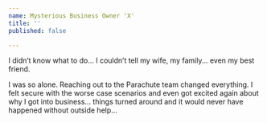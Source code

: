 ```yaml
---
name: Mysterious Business Owner 'X'
title: ''
published: false

---
```

I didn’t know what to do... I couldn’t tell my wife, my family... even my best friend.

I was so alone. Reaching out to the Parachute team changed everything. I felt secure with the worse case scenarios and even got excited again about why I got into business… things turned around and it would never have happened without outside help...